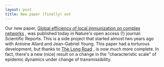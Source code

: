 ```yaml
---
layout: post
title: New paper (finally) out
---
```


Our new paper, [Global efficiency of local immunization on complex networks](http://www.nature.com/srep/2013/130710/srep02171/full/srep02171.html) , was published today in Nature's open access (!) journal: Scientific Reports. This is a side project that started almost two years ago with Antoine Allard and Jean-Gabriel Young. This paper had a torturous development, but thanks to [The Long Road](http://www.youtube.com/watch?v=-b33vOZKcS0) , is now much more complete. In fact, there's a new (nice) result on a change in the "characteristic scale" of epidemic dynamics under change of transmissibility.